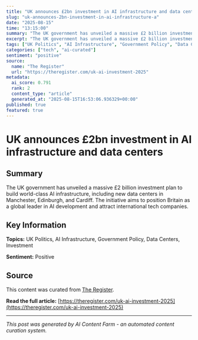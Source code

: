 ```yaml
---
title: "UK announces £2bn investment in AI infrastructure and data centers"
slug: "uk-announces-2bn-investment-in-ai-infrastructure-a"
date: "2025-08-15"
time: "13:15:00"
summary: "The UK government has unveiled a massive £2 billion investment plan to build world-class AI infrastructure, including new data centers in Manchester, Edinburgh, and Cardiff. The initiative aims to pos..."
excerpt: "The UK government has unveiled a massive £2 billion investment plan to build world-class AI infrastructure, including new data centers in Manchester, ..."
tags: ["UK Politics", "AI Infrastructure", "Government Policy", "Data Centers", "Investment"]
categories: ["tech", "ai-curated"]
sentiment: "positive"
source:
  name: "The Register"
  url: "https://theregister.com/uk-ai-investment-2025"
metadata:
  ai_score: 0.791
  rank: 2
  content_type: "article"
  generated_at: "2025-08-15T16:53:06.936329+00:00"
published: true
featured: true
---
```


# UK announces £2bn investment in AI infrastructure and data centers

## Summary

The UK government has unveiled a massive £2 billion investment plan to build world-class AI infrastructure, including new data centers in Manchester, Edinburgh, and Cardiff. The initiative aims to position Britain as a global leader in AI development and attract international tech companies.

## Key Information

**Topics:** UK Politics, AI Infrastructure, Government Policy, Data Centers, Investment

**Sentiment:** Positive

## Source

This content was curated from [The Register](https://theregister.com/uk-ai-investment-2025).

**Read the full article:** [https://theregister.com/uk-ai-investment-2025](https://theregister.com/uk-ai-investment-2025)

---

*This post was generated by AI Content Farm - an automated content curation system.*
